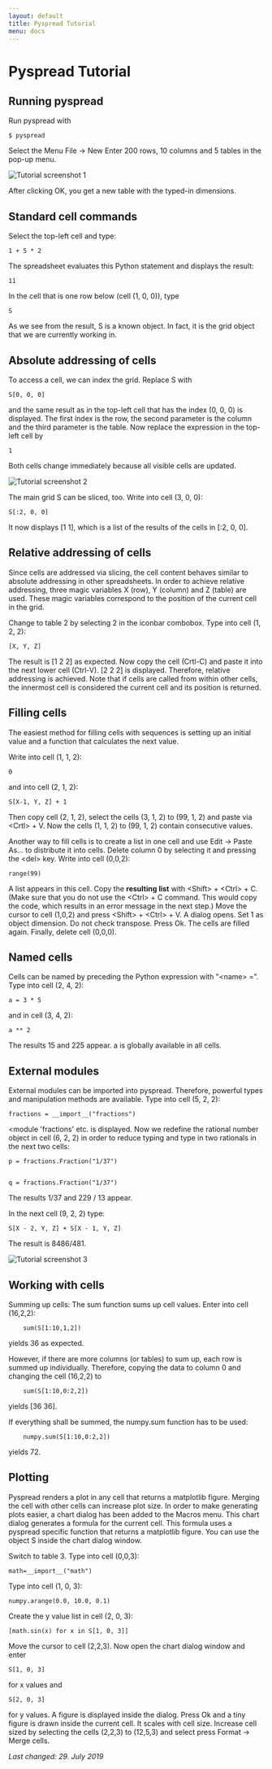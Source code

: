 ```yaml
---
layout: default
title: Pyspread Tutorial
menu: docs
---
```


<div markdown="1" class="w3-container w3-margin-left w3-margin-right">

# Pyspread Tutorial

## Running pyspread

Run pyspread with
```
$ pyspread
```

Select the Menu File &rarr; New
Enter 200 rows, 10 columns and 5 tables in the pop-up menu.

![Tutorial screenshot 1](images/Tutorial1.png)

After clicking OK, you get a new table with the typed-in dimensions.

## Standard cell commands

Select the top-left cell and type:
```
1 + 5 * 2
```
The spreadsheet evaluates this Python statement and displays the result:
```    
11
```
In the cell that is one row below (cell (1, 0, 0)), type
```
S
```
As we see from the result, S is a known object. In fact, it is the grid
object that we are currently working in.

## Absolute addressing of cells

To access a cell, we can index the grid. Replace S with
``` 
S[0, 0, 0]
```
and the same result as in the top-left cell that has the index (0, 0, 0) is
displayed.
The first index is the row, the second parameter is the column and the third
parameter is the table.
Now replace the expression in the top-left cell by
```    
1
```
Both cells change immediately because all visible cells are updated.

![Tutorial screenshot 2](images/Tutorial2.png)

The main grid S can be sliced, too.
Write into cell (3, 0, 0):
```
S[:2, 0, 0]
```
It now displays [1 1], which is a list of the results of the cells in [:2, 0, 0].

## Relative addressing of cells

Since cells are addressed via slicing, the cell content behaves similar to
absolute addressing in other spreadsheets. In order to achieve relative
addressing, three magic variables X (row), Y (column) and Z (table) are
used.
These magic variables correspond to the position of the current cell in the
grid.

Change to table 2 by selecting 2 in the iconbar combobox.
Type into cell (1, 2, 2):
```
[X, Y, Z]
```
The result is [1 2 2] as expected. Now copy the cell (Crtl-C) and paste it
into the next lower cell (Ctrl-V). [2 2 2] is displayed. Therefore,
relative addressing is achieved. Note that if cells are called from
within other cells, the innermost cell is considered the current cell and its
position is returned.

## Filling cells

The easiest method for filling cells with sequences is setting up an initial
value and a function that calculates the next value.

Write into cell (1, 1, 2):
```
0
```
and into cell (2, 1, 2):
```
S[X-1, Y, Z] + 1
```
Then copy cell (2, 1, 2), select the cells (3, 1, 2) to (99, 1, 2) and paste
via &lt;Crtl&gt; + V. Now the cells (1, 1, 2) to (99, 1, 2) contain consecutive
values.

Another way to fill cells is to create a list in one cell and use Edit -> Paste As... to
distribute it into cells. Delete column 0 by selecting it and pressing the &lt;del&gt; key.
Write into cell (0,0,2):
```
range(99)
```
A list appears in this cell. Copy the <b>resulting list</b> with 
&lt;Shift&gt; + &lt;Ctrl&gt; + C.
(Make sure that you do not use the &lt;Ctrl&gt; + C command.
This would copy the code, which results in an error message in the next step.)
Move the cursor to cell (1,0,2) and press &lt;Shift&gt; + &lt;Ctrl&gt; + V.
A dialog opens. Set 1 as object dimension. Do not check transpose. Press Ok.
The cells are filled again. Finally, delete cell (0,0,0).

## Named cells

Cells can be named by preceding the Python expression with "&lt;name&gt; =".
Type into cell (2, 4, 2):
```
a = 3 * 5
```
and in cell (3, 4, 2):
```
a ** 2
```
The results 15 and 225 appear. a is globally available in all cells.

## External modules

External modules can be imported into pyspread. Therefore, powerful types
and manipulation methods are available.
Type into cell (5, 2, 2):
```
fractions = __import__("fractions")
```
&lt;module 'fractions' etc. is displayed. Now we redefine the rational
number object in cell (6, 2, 2) in order to reduce typing and type in two
rationals in the next two cells:
```
p = fractions.Fraction("1/37")


q = fractions.Fraction("1/37")
```
The results 1/37 and 229 / 13 appear.

In the next cell (9, 2, 2) type:
```
S[X - 2, Y, Z] + S[X - 1, Y, Z]
```
The result is 8486/481.

![Tutorial screenshot 3](images/Tutorial3.png)

## Working with cells

Summing up cells:
The sum function sums up cell values. Enter into cell (16,2,2):
```
    sum(S[1:10,1,2])
```
yields 36 as expected.

However, if there are more columns (or tables) to sum up, each row is summed
up individually. Therefore, copying the data to column 0 and changing the cell
(16,2,2) to
```
    sum(S[1:10,0:2,2])
```
yields [36 36].

If everything shall be summed, the numpy.sum function has to be used:
```
    numpy.sum(S[1:10,0:2,2])
```
yields 72.

## Plotting

Pyspread renders a plot in any cell that returns a matplotlib
figure. Merging the cell with other cells can increase plot size. In order to
make generating plots easier, a chart dialog has been added to the Macros menu.
This chart dialog generates a formula for the current cell. This formula uses a
pyspread specific function that returns a matplotlib figure. You can use the
object S inside the chart dialog window.

Switch to table 3.
Type into cell (0,0,3):
```
math=__import__("math")
```
Type into cell (1, 0, 3):
```
numpy.arange(0.0, 10.0, 0.1)
```
Create the y value list in cell (2, 0, 3):
```
[math.sin(x) for x in S[1, 0, 3]]
```
Move the cursor to cell (2,2,3).
Now open the chart dialog window and enter
```
S[1, 0, 3]
```
for x values and
```
S[2, 0, 3]
```
for y values. A figure is displayed inside the dialog. Press Ok and a tiny
figure is drawn inside the current cell. It scales with cell size.
Increase cell sized by selecting the cells (2,2,3) to (12,5,3) and
select press Format -> Merge cells.

*Last changed: 29. July 2019*

</div>

